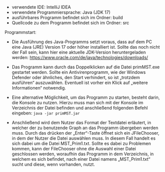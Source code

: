 - verwendete IDE: IntelliJ IDEA
- verwendete Programmiersprache: Java (JDK 17)
- ausführbares Programm befindet sich im Ordner: build
- Quellcode zu dem Programm befindet sich im Ordner: src

Programmstart:
- Die Ausführung des Java-Programms setzt voraus, dass auf dem PC eine Java (JRE) Version 17 oder höher installiert ist. Sollte das noch nicht der Fall sein, kann hier eine aktuelle JDK-Version heruntergeladen werden: https://www.oracle.com/de/java/technologies/downloads/

- Das Programm kann durch das Doppelklicken auf die Datei primMST.exe gestartet werden. Sollte ein Antivirenprogramm, wie der Windows Defender oder ähnliches, den Start verhindert, so ist „trotzdem ausführen“ auszuwählen. Eventuell ist vorher ein Klick auf „weitere Informationen“ notwendig.

- Eine alternative Möglichkeit, um das Programm zu starten, besteht darin, die Konsole zu nutzen. Hierzu muss man sich mit der Konsole im Verzeichnis der Datei befinden und anschließend folgenden Befehl eingeben: ```java -jar primMST.jar```

- Anschließend wird dem Nutzer das Format der Textdatei erläutert, in welcher der zu benutzende Graph an das Programm übergeben werden muss. Durch das drücken der „Enter“-Taste öffnet sich ein JFileChooser, in dem der Nutzer die Datei auswählen muss. In diesem Fall handelt es sich dabei um die Datei MST_Prim1.txt.	
Sollte es dabei zu Problemen kommen, kann der FileChooser ohne die Auswahl einer Datei geschlossen werden, woraufhin das Programm in dem Verzeichnis, in welchem es sich befindet, nach einer Datei namens „MST_Prim1.txt“ sucht und diese, wenn vorhanden, nutzt. 
